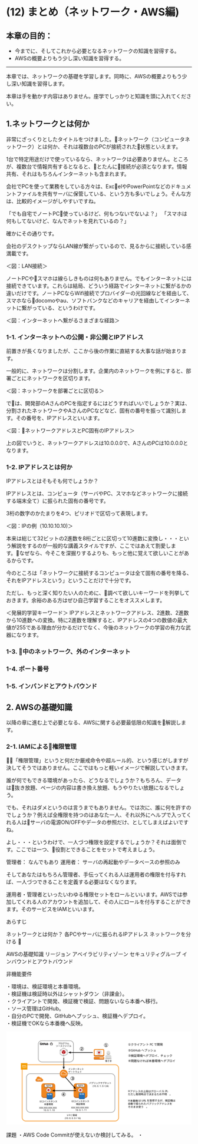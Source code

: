# (12) まとめ（ネットワーク・AWS編)

## 本章の目的：

- 今までに、そしてこれから必要となるネットワークの知識を習得する。
- AWSの概要よりもう少し深い知識を習得する。

***

本章では、ネットワークの基礎を学習します。同時に、AWSの概要よりもう少し深い知識を習得します。

本章は手を動かす内容はありません。座学でしっかりと知識を頭に入れてください。

## 1.ネットワークとは何か

非常にざっくりとしたタイトルをつけました。ネットワーク（コンピュータネットワーク）とは何か、それは複数台のPCが接続された状態といえます。

1台で特定用途だけで使っているなら、ネットワークは必要ありません。ところが、複数台で情報共有するとなると、とたんに接続が必須となります。情報共有、それはもちろんインターネットも含まれます。

会社でPCを使って業務をしている方々は、ExcelやPowerPointなどのドキュメントファイルを共有サーバに保管している、という方も多いでしょう。そんな方は、比較的イメージがしやすいですね。

「でも自宅でノートPC使っているけど、何もつないでないよ？」
「スマホは何もしてないけど、なんでネットを見れているの？」

確かにその通りです。

会社のデスクトップならLAN線が繋がっているので、見るからに接続している感満載です。

＜図：LAN接続＞

ノートPCやスマホは線らしきものは何もありません。でもインターネットには接続できています。これらは結局、どういう経路でインターネットに繋がるかの違いだけです。ノートPCならWifi接続でプロバイダーの光回線などを経由して、スマホならdocomoやau、ソフトバンクなどのキャリアを経由してインターネットに繋がっている、というわけです。

＜図：インターネットへ繋がるさまざまな経路＞

### 1-1. インターネットへの公開・非公開とIPアドレス

前置きが長くなりましたが、ここから後の作業に直結する大事な話が始まります。

一般的に、ネットワークは分割します。企業内のネットワークを例にすると、部署ごとにネットワークを区切ります。

＜図：ネットワークを部署ごとに区切る＞

では、開発部のAさんのPCを指定するにはどうすればいいでしょうか？実は、分割されたネットワークやAさんのPCなどなど、固有の番号を振って識別します。その番号を、IPアドレスといいます。

＜図：ネットワークアドレスとPC固有のIPアドレス＞

上の図でいうと、ネットワークアドレスは10.0.0.0で、AさんのPCは10.0.0.0となります。

### 1-2. IPアドレスとは何か

IPアドレスとはそもそも何でしょうか？

IPアドレスとは、コンピュータ（サーバやPC、スマホなどネットワークに接続する端末全て）に振られた固有の番号です。

3桁の数字のかたまりを4つ、ピリオドで区切って表現します。

＜図：IPの例（10.10.10.10)＞

本来は総じて32ビットの2進数を8桁ごとに区切って10進数に変換し・・・という解説をするのが一般的な講義スタイルですが、ここではあえて割愛します。なぜなら、今そこを深掘りするよりも、もっと他に覚えて欲しいことがあるからです。

今のところは「ネットワークに接続するコンピュータは全て固有の番号を降る、それをIPアドレスという」ということだけで十分です。

ただし、もっと深く知りたい人のために、調べて欲しいキーワードを列挙しておきます。余裕のある方はぜひ自己学習することをオススメします。

＜発展的学習キーワード＞
IPアドレスとネットワークアドレス、2進数、2進数から10進数への変換。特に2進数を理解すると、IPアドレスの4つの数値の最大値が255である理由が分かるだけでなく、今後のネットワークの学習の有力な武器になります。

### 1-3. 中のネットワーク、外のインターネット




### 1-4. ポート番号




### 1-5. インバンドとアウトバウンド


## 2. AWSの基礎知識

以降の章に進む上で必要となる、AWSに関する必要最低限の知識を解説します。

### 2-1. IAMによる権限管理

「権限管理」というと何だか厳戒命令や超ルール的、という感じがしますが決してそうではありません。ここではもっと軽いイメージで解説していきます。

誰が何でもできる環境があったら、どうなるでしょうか？もちろん、データは抜き放題、ページの内容は書き換え放題、もうやりたい放題になるでしょう。

でも、それはダメというのは言うまでもありません。では次に、誰に何を許すのでしょうか？例えば全権限を持つのはあなた一人、それ以外にヘルプで入ってくれる人はサーバの電源ON/OFFやデータの参照だけ、としてしまえばよいですね。

よし・・・というわけで、一人づつ権限を設定するでしょうか？それは面倒です。ここでは一つ、役割とできることをセットで考えましょう。

管理者： なんでもあり
運用者： サーバの再起動やデータベースの参照のみ

そしてあなたはもちろん管理者、手伝ってくれる人は運用者の権限を付与すれば、一人づつできることを定義する必要はなくなります。

運用者・管理者といったいわゆる権限セットをロールといいます。AWSでは参加してくれる人のアカウントを追加して、その人にロールを付与することができます。そのサービスをIAMといいます。



あらすじ

ネットワークとは何か？
    各PCやサーバに振られるIPアドレス
    ネットワークを分ける


AWSの基礎知識
    リージョン
    アベイラビリティゾーン
    セキュリティグループ
    インバウンドとアウトバウンド
    

非機能要件

・環境は、検証環境と本番環境。  
・検証機は検証時以外はシャットダウン（非課金）。  
・クライアントで開発、検証機で検証、問題ないなら本番へ移行。  
・ソース管理はGitHub。  
・自分のPCで開発、GitHubへプッシュ、検証機へデプロイ。  
・検証機でOKなら本番機へ反映。  

![図1. AWS構成案](Fig1.svg)



課題
・AWS Code Commitが使えないか検討してみる。
・
